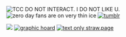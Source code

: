 ![TCC DO NOT INTERACT. I DO NOT LIKE U.](https://file.garden/ZwJJ__yFCBBq7Txo/cooltext467844879096049.gif)
![zero day fans are on very thin ice](https://file.garden/ZwJJ__yFCBBq7Txo/cooltext467844798137236.gif)
[![tumblr](https://file.garden/ZwJJ__yFCBBq7Txo/blinkiesCafe-Yg.gif)](https://www.tumblr.com/blog/meat-and-machinery)

![](https://64.media.tumblr.com/10a34d9aaf866a4cbb0bc76e2591b5eb/944a888989f9d9d9-f9/s2048x3072/d8f9e0098c377b8c9bb93d1f49d6fb8a048bba67.png)
[![graphic hoard](https://file.garden/ZwJJ__yFCBBq7Txo/graphichoard.png)](https://rentry.co/dudes-stamp-hoard)
[![text only straw.page](https://file.garden/ZwJJ__yFCBBq7Txo/textonly.png)](https://jesuslovesjunkies.straw.page/textonly)






